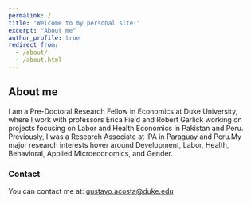 ```yaml
---
permalink: /
title: "Welcome to my personal site!"
excerpt: "About me"
author_profile: true
redirect_from: 
  - /about/
  - /about.html
---
```




## About me

I am a Pre-Doctoral Research Fellow in Economics at Duke University, where I work with professors Erica Field and Robert Garlick working on projects focusing on Labor and Health Economics in Pakistan and Peru. Previously, I was a Research Associate at IPA in Paraguay and Peru.My major research interests hover around Development, Labor, Health, Behavioral, Applied Microeconomics, and Gender. 

### Contact

You can contact me at: [gustavo.acosta@duke.edu](mailto:gustavo.acosta@duke.edu?subject=[GitHub]%20Source%20Han%20Sans)

